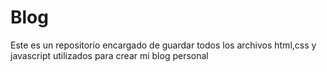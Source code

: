 # Blog
Este es un repositorio encargado de guardar todos los archivos html,css y javascript utilizados para crear mi blog personal
